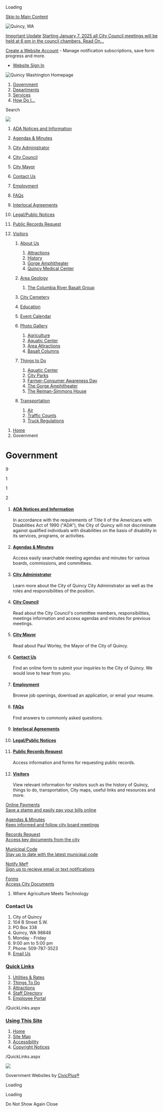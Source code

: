 Loading

[Skip to Main Content](https://www.quincywashington.us/27/Government/)

![Quincy, WA](https://www.quincywashington.us/ImageRepository/Document?documentID=1238)

[Important Update](https://www.quincywashington.us/AlertCenter.aspx) [Starting January 7, 2025 all City Council meetings will be held at 6 pm in the council chambers. Read On...](https://www.quincywashington.us/AlertCenter.aspx?AID=Starting-January-7-2025-all-City-Council-114)

[Create a Website Account](https://www.quincywashington.us/MyAccount/ProfileCreate) - Manage notification subscriptions, save form progress and more.   

- [Website Sign In](https://www.quincywashington.us/MyAccount)

![Quincy Washington Homepage](https://www.quincywashington.us/ImageRepository/Document?documentID=1472)

1. [Government](https://www.quincywashington.us/27/Government)
2. [Departments](https://www.quincywashington.us/35/Departments)
3. [Services](https://www.quincywashington.us/101/Services)
4. [How Do I...](https://www.quincywashington.us/9/How-Do-I)

Search

![](https://www.quincywashington.us/ImageRepository/Document?documentID=1241)

01. [ADA Notices and Information](https://www.quincywashington.us/354/ADA-Notices-and-Information)
02. [Agendas &amp; Minutes](https://quincy.civicweb.net/filepro/documents)
03. [City Administrator](https://www.quincywashington.us/210/City-Administrator)
04. [City Council](https://www.quincywashington.us/169/City-Council)
05. [City Mayor](https://www.quincywashington.us/211/City-Mayor)
06. [Contact Us](https://www.quincywashington.us/FormCenter/City-Hall-Contact-Us-5/Contact-Us-48)
07. [Employment](https://www.quincywashington.us/178/Employment)
08. [FAQs](https://www.quincywashington.us/FAQ.aspx?TID=15)
09. [Interlocal Agreements](https://quincy.civicweb.net/filepro/documents/69633)
10. [Legal/Public Notices](https://www.quincywashington.us/259/LegalPublic-Notices)
11. [Public Records Request](https://www.quincywashington.us/207/Public-Records-Request)
12. [Visitors](https://www.quincywashington.us/182/Visitors)
    
    1. [About Us](https://www.quincywashington.us/183/About-Us)
       
       1. [Attractions](https://www.quincywashington.us/188/Attractions)
       2. [History](https://www.quincywashington.us/189/History)
       3. [Gorge Amphitheater](https://www.quincywashington.us/185/Gorge-Amphitheater)
       4. [Quincy Medical Center](https://www.quincywashington.us/186/Quincy-Medical-Center)
    2. [Area Geology](https://www.quincywashington.us/215/Area-Geology)
       
       1. [The Columbia River Basalt Group](https://www.quincywashington.us/226/The-Columbia-River-Basalt-Group)
    3. [City Cemetery](https://www.quincywashington.us/179/City-Cemetery)
    4. [Education](https://www.quincywashington.us/205/Education)
    5. [Event Calendar](https://www.quincywashington.us/208/Event-Calendar)
    6. [Photo Gallery](https://www.quincywashington.us/198/Photo-Gallery)
       
       1. [Agriculture](https://www.quincywashington.us/gallery.aspx?AID=4)
       2. [Aquatic Center](https://www.quincywashington.us/gallery.aspx?AID=3)
       3. [Area Attractions](https://www.quincywashington.us/gallery.aspx?AID=5)
       4. [Basalt Columns](https://www.quincywashington.us/gallery.aspx?AID=6)
    7. [Things to Do](https://www.quincywashington.us/197/Things-to-Do)
       
       1. [Aquatic Center](https://www.quincywashington.us/214/Aquatic-Center)
       2. [City Parks](https://www.quincywashington.us/206/City-Parks)
       3. [Farmer-Consumer Awareness Day](https://www.quincywashington.us/202/Farmer-Consumer-Awareness-Day)
       4. [The Gorge Amphitheater](https://www.livenation.com/venues/14067/gorge-amphitheatre)
       5. [The Reiman-Simmons House](https://www.quincywashington.us/224/The-Reiman-Simmons-House)
    8. [Transportation](https://www.quincywashington.us/184/Transportation)
       
       1. [Air](https://www.quincywashington.us/193/Air)
       2. [Traffic Counts](https://www.quincywashington.us/187/Traffic-Counts)
       3. [Truck Regulations](https://www.quincywashington.us/196/Truck-Regulations)

<!--THE END-->

1. [Home](https://www.quincywashington.us)
2. Government

# Government

9

1

1

2

01. #### [ADA Notices and Information](https://www.quincywashington.us/354/ADA-Notices-and-Information)
    
    In accordance with the requirements of Title II of the Americans with Disabilities Act of 1990 ("ADA"), the City of Quincy will not discriminate against qualified individuals with disabilities on the basis of disability in its services, programs, or activities.
02. #### [Agendas &amp; Minutes](https://quincy.civicweb.net/filepro/documents)
    
    Access easily searchable meeting agendas and minutes for various boards, commissions, and committees.
03. #### [City Administrator](https://www.quincywashington.us/210/City-Administrator)
    
    Learn more about the City of Quincy City Administrator as well as the roles and responsibilities of the position.
04. #### [City Council](https://www.quincywashington.us/169/City-Council)
    
    Read about the City Council's committee members, responsibilities, meetings information and access agendas and minutes for previous meetings.
05. #### [City Mayor](https://www.quincywashington.us/211/City-Mayor)
    
    Read about Paul Worley, the Mayor of the City of Quincy.
06. #### [Contact Us](https://www.quincywashington.us/FormCenter/City-Hall-Contact-Us-5/Contact-Us-48)
    
    Find an online form to submit your inquiries to the City of Quincy. We would love to hear from you.
07. #### [Employment](https://www.quincywashington.us/178/Employment)
    
    Browse job openings, download an application, or email your resume.
08. #### [FAQs](https://www.quincywashington.us/FAQ.aspx?TID=15)
    
    Find answers to commonly asked questions.
09. #### [Interlocal Agreements](https://quincy.civicweb.net/filepro/documents/69633)
10. #### [Legal/Public Notices](https://www.quincywashington.us/259/LegalPublic-Notices)
11. #### [Public Records Request](https://www.quincywashington.us/207/Public-Records-Request)
    
    Access information and forms for requesting public records.
12. #### [Visitors](https://www.quincywashington.us/182/Visitors)
    
    View relevant information for visitors such as the history of Quincy, things to do, transportation, City maps, useful links and resources and more.

[Online Payments  
Save a stamp and easily pay your bills online](https://www.invoicecloud.com/portal/%28S%28ygkurdgths4row41jrj4vxjy%29%29/2/Site.aspx?G=9b28a1fe-5bd5-42d6-99ee-ce26ad422ddf)

[Agendas &amp; Minutes  
Keep informed and follow city board meetings](https://quincy.civicweb.net/filepro/documents)

[Records Request  
Access key documents from the city](https://www.quincywashington.us/207/Public-Records-Request)

[Municipal Code  
Stay up to date with the latest municipal code](https://www.codepublishing.com/WA/Quincy)

[Notify Me®  
Sign up to recieve email or text notifications](https://www.quincywashington.us/list.aspx)

[Forms  
Access City Documents](https://www.quincywashington.us/DocumentCenter/Index/43)

1. Where Agriculture Meets Technology

### Contact Us

1. City of Quincy
2. 104 B Street S.W.
3. PO Box 338
4. Quincy, WA 98848
5. Monday - Friday
6. 9:00 am to 5:00 pm
7. Phone: 509-787-3523
8. [Email Us](mailto:info@quincywashington.us)

### [Quick Links](https://www.quincywashington.us/QuickLinks.aspx?CID=16)

1. [Utilities &amp; Rates](https://www.quincywashington.us/157/Utilities-Rates)
2. [Things To Do](https://www.quincywashington.us/197/Things-to-Do)
3. [Attractions](https://www.quincywashington.us/188/Attractions)
4. [Staff Directory](https://www.quincywashington.us/directory.aspx)
5. [Employee Portal](https://www.quincywashington.us/72/Employee-Portal)

/QuickLinks.aspx

### [Using This Site](https://www.quincywashington.us/QuickLinks.aspx?CID=17)

1. [Home](https://www.quincywashington.us)
2. [Site Map](https://www.quincywashington.us/sitemap.aspx)
3. [Accessibility](https://www.quincywashington.us/accessibility)
4. [Copyright Notices](https://www.quincywashington.us/site/copyright)

/QuickLinks.aspx

![](https://www.quincywashington.us/ImageRepository/Document?documentID=1239)

Government Websites by [CivicPlus®](https://connect.civicplus.com/referral)

Loading

Loading

Do Not Show Again Close